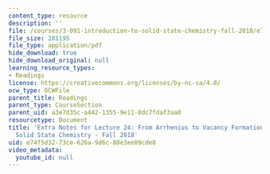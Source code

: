 ```yaml
---
content_type: resource
description: ''
file: /courses/3-091-introduction-to-solid-state-chemistry-fall-2018/e74f5d3273ce626a9d6c88e3ee09cde8_MIT3_091F18_Arrhenius.pdf
file_size: 281195
file_type: application/pdf
hide_download: true
hide_download_original: null
learning_resource_types:
- Readings
license: https://creativecommons.org/licenses/by-nc-sa/4.0/
ocw_type: OCWFile
parent_title: Readings
parent_type: CourseSection
parent_uid: a3e7d35c-a442-1355-9e11-8dc7fdaf3aa0
resourcetype: Document
title: 'Extra Notes for Lecture 24: From Arrhenius to Vacancy Formation - Intro to
  Solid State Chemistry - Fall 2018'
uid: e74f5d32-73ce-626a-9d6c-88e3ee09cde8
video_metadata:
  youtube_id: null
---
```

